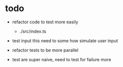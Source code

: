 # todo

- refactor code to test more easily
  - ./src/index.ts

- test input
  this need to some how simulate user input

- refactor tests to be more parallel

- test are super naive, need to test for failure more
